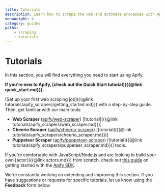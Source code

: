 ```yaml
---
title: Tutorials
description: Learn how to scrape the web and automate processes with Apify. From beginner guides for using actors to advanced topics like migrations and performance.
menuWeight: 4
category: guides
paths:
    - scraping
    - tutorials
---
```


# Tutorials

In this section, you will find everything you need to start using Apify.

**If you're new to Apify, [check out the Quick Start tutorial]({{@link quick_start.md}}).**

[Set up your first web scraping job]({{@link tutorials/apify_scrapers/getting_started.md}}) with a step-by-step guide. Then, get familiar with our main tools:

- **Web Scraper** ([apify/web-scraper](https://apify.com/apify/web-scraper))
[[tutorial]({{@link tutorials/apify_scrapers/web_scraper.md}})]
- **Cheerio Scraper** ([apify/cheerio-scraper](https://apify.com/apify/cheerio-scraper))
[[tutorial]({{@link tutorials/apify_scrapers/cheerio_scraper.md}})]
- **Puppeteer Scraper** ([apify/puppeteer-scraper](https://apify.com/apify/puppeteer-scraper))
[[tutorial]({{@link tutorials/apify_scrapers/puppeteer_scraper.md}})]
tools.

If you're comfortable with JavaScript/Node.js and are looking to build your own [actor]({{@link actors.md}}) from scratch, check out [this guide](https://sdk.apify.com/docs/guides/getting-started) on getting started with the [Apify SDK](https://sdk.apify.com).

We're constantly working on extending and improving this section. If you have suggestions or requests for specific tutorials, let us know using the **Feedback** form below.
